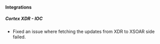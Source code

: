
#### Integrations

##### Cortex XDR - IOC

- Fixed an issue where fetching the updates from XDR to XSOAR side failed.
